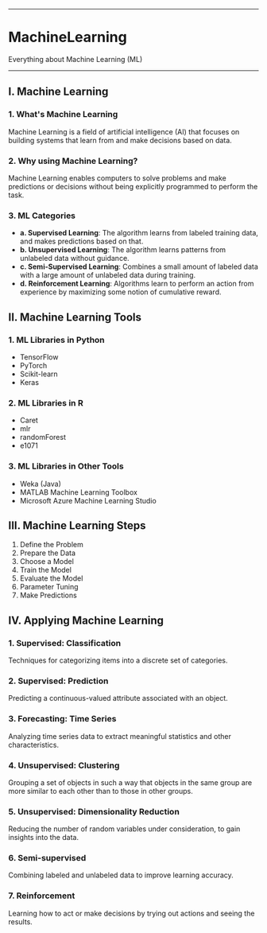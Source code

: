 ---------------------------------------------

# MachineLearning
 Everything about Machine Learning (ML)

---------------------------------------------

## I. Machine Learning

### 1. What's Machine Learning
Machine Learning is a field of artificial intelligence (AI) that focuses on building systems that learn from and make decisions based on data.

### 2. Why using Machine Learning?
Machine Learning enables computers to solve problems and make predictions or decisions without being explicitly programmed to perform the task.

### 3. ML Categories
- **a. Supervised Learning**: The algorithm learns from labeled training data, and makes predictions based on that.
- **b. Unsupervised Learning**: The algorithm learns patterns from unlabeled data without guidance.
- **c. Semi-Supervised Learning**: Combines a small amount of labeled data with a large amount of unlabeled data during training.
- **d. Reinforcement Learning**: Algorithms learn to perform an action from experience by maximizing some notion of cumulative reward.

## II. Machine Learning Tools

### 1. ML Libraries in Python
- TensorFlow
- PyTorch
- Scikit-learn
- Keras

### 2. ML Libraries in R
- Caret
- mlr
- randomForest
- e1071

### 3. ML Libraries in Other Tools
- Weka (Java)
- MATLAB Machine Learning Toolbox
- Microsoft Azure Machine Learning Studio

## III. Machine Learning Steps

1. Define the Problem
2. Prepare the Data
3. Choose a Model
4. Train the Model
5. Evaluate the Model
6. Parameter Tuning
7. Make Predictions

## IV. Applying Machine Learning

### 1. Supervised: Classification
Techniques for categorizing items into a discrete set of categories.

### 2. Supervised: Prediction
Predicting a continuous-valued attribute associated with an object.

### 3. Forecasting: Time Series
Analyzing time series data to extract meaningful statistics and other characteristics.

### 4. Unsupervised: Clustering
Grouping a set of objects in such a way that objects in the same group are more similar to each other than to those in other groups.

### 5. Unsupervised: Dimensionality Reduction
Reducing the number of random variables under consideration, to gain insights into the data.

### 6. Semi-supervised
Combining labeled and unlabeled data to improve learning accuracy.

### 7. Reinforcement
Learning how to act or make decisions by trying out actions and seeing the results.
